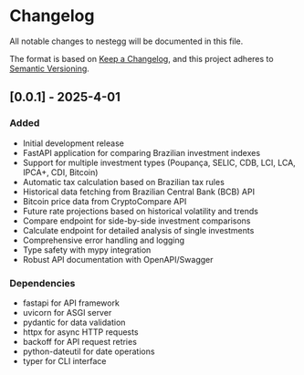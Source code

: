 # Changelog

All notable changes to nestegg will be documented in this file.

The format is based on [Keep a Changelog](https://keepachangelog.com/en/1.1.0/),
and this project adheres to [Semantic Versioning](https://semver.org/spec/v2.0.0.html).

## [0.0.1] - 2025-4-01
### Added
- Initial development release
- FastAPI application for comparing Brazilian investment indexes
- Support for multiple investment types (Poupança, SELIC, CDB, LCI, LCA, IPCA+, CDI, Bitcoin)
- Automatic tax calculation based on Brazilian tax rules
- Historical data fetching from Brazilian Central Bank (BCB) API
- Bitcoin price data from CryptoCompare API
- Future rate projections based on historical volatility and trends
- Compare endpoint for side-by-side investment comparisons
- Calculate endpoint for detailed analysis of single investments
- Comprehensive error handling and logging
- Type safety with mypy integration
- Robust API documentation with OpenAPI/Swagger

### Dependencies
- fastapi for API framework
- uvicorn for ASGI server
- pydantic for data validation
- httpx for async HTTP requests
- backoff for API request retries
- python-dateutil for date operations
- typer for CLI interface

[0.0.1 ⋅ Release]: https://github.com/kiraum/nestegg/releases/tag/v0.0.1
